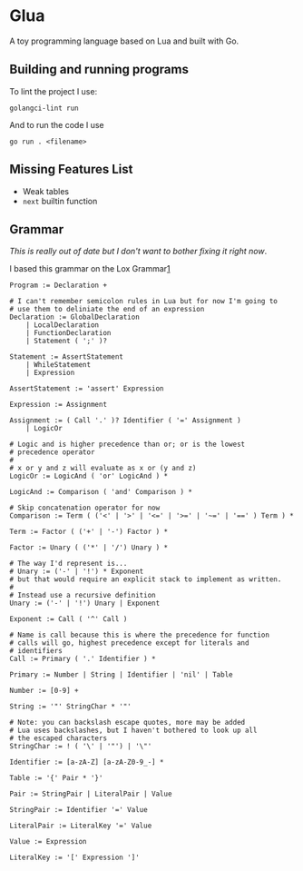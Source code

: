 
# Glua

A toy programming language based on Lua and built with Go.

## Building and running programs

To lint the project I use:

```
golangci-lint run
```

And to run the code I use

```
go run . <filename>
```

## Missing Features List

- Weak tables
- `next` builtin function

## Grammar

_This is really out of date but I don't want to bother fixing it right now_.

I based this grammar on the Lox Grammar[1]

```
Program := Declaration +

# I can't remember semicolon rules in Lua but for now I'm going to
# use them to deliniate the end of an expression
Declaration := GlobalDeclaration
    | LocalDeclaration
    | FunctionDeclaration
    | Statement ( ';' )?

Statement := AssertStatement
    | WhileStatement
    | Expression

AssertStatement := 'assert' Expression

Expression := Assignment

Assignment := ( Call '.' )? Identifier ( '=' Assignment )
    | LogicOr

# Logic and is higher precedence than or; or is the lowest
# precedence operator
#
# x or y and z will evaluate as x or (y and z)
LogicOr := LogicAnd ( 'or' LogicAnd ) *

LogicAnd := Comparison ( 'and' Comparison ) *

# Skip concatenation operator for now
Comparison := Term ( ('<' | '>' | '<=' | '>=' | '~=' | '==' ) Term ) *

Term := Factor ( ('+' | '-') Factor ) *

Factor := Unary ( ('*' | '/') Unary ) *

# The way I'd represent is...
# Unary := ('-' | '!') * Exponent
# but that would require an explicit stack to implement as written.
#
# Instead use a recursive definition
Unary := ('-' | '!') Unary | Exponent

Exponent := Call ( '^' Call )

# Name is call because this is where the precedence for function
# calls will go, highest precedence except for literals and
# identifiers
Call := Primary ( '.' Identifier ) *

Primary := Number | String | Identifier | 'nil' | Table

Number := [0-9] +

String := '"' StringChar * '"'

# Note: you can backslash escape quotes, more may be added
# Lua uses backslashes, but I haven't bothered to look up all
# the escaped characters
StringChar := ! ( '\' | '"') | '\"'

Identifier := [a-zA-Z] [a-zA-Z0-9_-] *

Table := '{' Pair * '}'

Pair := StringPair | LiteralPair | Value

StringPair := Identifier '=' Value

LiteralPair := LiteralKey '=' Value

Value := Expression

LiteralKey := '[' Expression ']'
```

[1]: https://craftinginterpreters.com/appendix-i.html